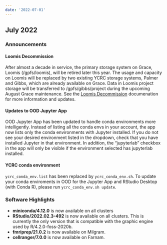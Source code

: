 ```yaml
---
date: '2022-07-01'
---
```


## July 2022

### Announcements

#### Loomis Decommission

After almost a decade in service, the primary storage system on Grace, Loomis (/gpfs/loomis), will be retired later this year. The usage and capacity on Loomis will be replaced by two existing YCRC storage systems, Palmer and Gibbs, which are already available on Grace. Data in Loomis project storage will be transferred to /gpfs/gibbs/project during the upcoming August Grace maintenance. See the [Loomis Decommission](/data/loomis-decommission/) documenation for more information and updates.

#### Updates to OOD Jupyter App

OOD Jupyter App has been updated to handle conda environments more intelligently. Instead of listing all the conda envs in your account, the app now lists only the conda environments with Jupyter installed. If you do not see your desired environment listed in the dropdown, check that you have installed Jupyter in that environment. In addition, the “jupyterlab” checkbox in the app will only be visible if the environment selected has jupyterlab installed. 

#### YCRC conda environment

`ycrc_conda_env.list` has been replaced by `ycrc_conda_env.sh`. To update your conda enviroments in OOD for the Jupyter App and RStudio Desktop (with Conda R), please run `ycrc_conda_env.sh update`.

### Software Highlights

- **miniconda/4.12.0** is now available on all clusters
- **RStudio/2022.02.3-492** is now available on all clusters. This is currently the only version that is compatible with the graphic engine used by R/4.2.0-foss-2020b.
- **fmriprep/21.0.2** is now available on Milgram.
- **cellranger/7.0.0** is now available on Farnam.